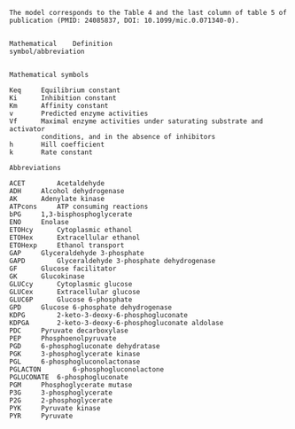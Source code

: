 
    
    
    The model corresponds to the Table 4 and the last column of table 5 of publication (PMID: 24085837, DOI: 10.1099/mic.0.071340-0).
    
    
    Mathematical	Definition			
    symbol/abbreviation				
    				
    				
    Mathematical symbols				
    				
    Keq		Equilibrium constant			
    Ki		Inhibition constant			
    Km		Affinity constant			
    v		Predicted enzyme activities			
    Vf		Maximal enzyme activities under saturating substrate and activator			
    		conditions, and in the absence of inhibitors			
    h		Hill coefficient
    k		Rate constant			
    				
    Abbreviations				
    				
    ACET		Acetaldehyde			
    ADH		Alcohol dehydrogenase			
    AK		Adenylate kinase			
    ATPcons		ATP consuming reactions			
    bPG		1,3-bisphosphoglycerate			
    ENO		Enolase		 	
    ETOHcy		Cytoplasmic ethanol 			
    ETOHex		Extracellular ethanol			
    ETOHexp		Ethanol transport			
    GAP		Glyceraldehyde 3-phosphate 			
    GAPD		Glyceraldehyde 3-phosphate dehydrogenase 			
    GF		Glucose facilitator			
    GK		Glucokinase 			
    GLUCcy		Cytoplasmic glucose			
    GLUCex		Extracellular glucose			
    GLUC6P		Glucose 6-phosphate			
    GPD		Glucose 6-phosphate dehydrogenase			
    KDPG		2-keto-3-deoxy-6-phosphogluconate			
    KDPGA		2-keto-3-deoxy-6-phosphogluconate aldolase			
    PDC		Pyruvate decarboxylase			
    PEP		Phosphoenolpyruvate			
    PGD		6-phosphogluconate dehydratase 			
    PGK		3-phosphoglycerate kinase			
    PGL		6-phosphogluconolactonase			
    PGLACTON		6-phosphogluconolactone			
    PGLUCONATE	6-phosphogluconate			
    PGM		Phosphoglycerate mutase			
    P3G		3-phosphoglycerate			
    P2G		2-phosphoglycerate			
    PYK		Pyruvate kinase			
    PYR		Pyruvate

